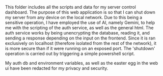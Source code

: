 This folder includes all the scripts and data for my server control dashboard. The purpose of this web application is so that I can shut down
my server from any device on the local network. Due to this being a sensitive operation, I have employed the use of AI, namely Gemini, to help me with
the scripting of the auth service, as well as the general html. The auth service works by being unencrypting the database, reading it, and sending a
response depending on the input on the frontend. Since it is ran exclusively on localhost (therefore isolated from the rest of the network), it is more 
secure than if it were running on an exposed port. The 'shutdown' operation is carried out by triggering a simple powershell script.

My auth db and environment variables, as well as the easter egg in the web ui have been redacted for my privacy and security.